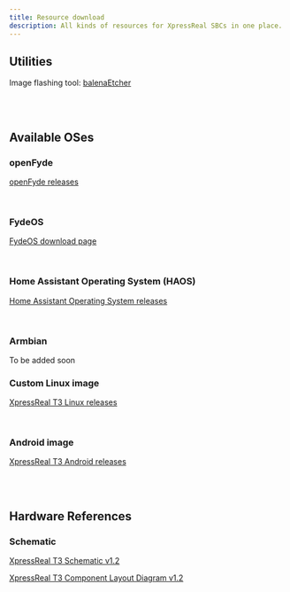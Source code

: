 ```yaml
---
title: Resource download
description: All kinds of resources for XpressReal SBCs in one place.
---
```


## Utilities

Image flashing tool: [balenaEtcher](https://etcher.balena.io)

<br>
<br>

## Available OSes

### openFyde

[openFyde releases](https://github.com/openFyde/overlay-xpressreal-openfyde/releases)

<br>

### FydeOS

[FydeOS download page](https://fydeos.io/download/device/xpressreal-fydeos/)

<br>

### Home Assistant Operating System (HAOS)

[Home Assistant Operating System releases](https://github.com/XpressReal/Home-Assistant-Operating-System/)

<br>

### Armbian
To be added soon

### Custom Linux image

[XpressReal T3 Linux releases](https://github.com/xpressreal/linux-sdk/releases)

<br>

### Android image

[XpressReal T3 Android releases](https://github.com/xpressreal/android-image/releases)


<br>
<br>

## Hardware References

### Schematic

[XpressReal T3 Schematic v1.2](https://github.com/XpressReal/xpressreal/blob/main/hw/XpressReal_V1.2.pdf)

[XpressReal T3 Component Layout Diagram v1.2](https://github.com/XpressReal/xpressreal/blob/main/hw/XpressReal_V1.20_component_diagram.pdf)
